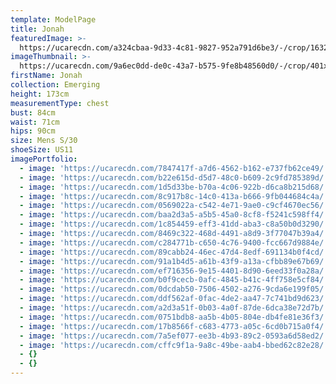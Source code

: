 ```yaml
---
template: ModelPage
title: Jonah
featuredImage: >-
  https://ucarecdn.com/a324cbaa-9d33-4c81-9827-952a791d6be3/-/crop/1632x953/0,219/-/preview/
imageThumbnail: >-
  https://ucarecdn.com/9a6ec0dd-de0c-43a7-b575-9fe8b48560d0/-/crop/401x537/46,80/-/preview/
firstName: Jonah
collection: Emerging
height: 173cm
measurementType: chest
bust: 84cm
waist: 71cm
hips: 90cm
size: Mens S/30
shoeSize: US11
imagePortfolio:
  - image: 'https://ucarecdn.com/7847417f-a7d6-4562-b162-e737fb62ce49/'
  - image: 'https://ucarecdn.com/b22e615d-d5d7-48c0-b609-2c9fd785389d/'
  - image: 'https://ucarecdn.com/1d5d33be-b70a-4c06-922b-d6ca8b215d68/'
  - image: 'https://ucarecdn.com/8c917b8c-14c0-413a-b666-9fb044684c4a/'
  - image: 'https://ucarecdn.com/0569022a-c542-4e71-9ae0-c9cf4670ec56/'
  - image: 'https://ucarecdn.com/baa2d3a5-a5b5-45a0-8cf8-f5241c598ff4/'
  - image: 'https://ucarecdn.com/1c854459-eff3-41dd-aba3-c8a50b0d3290/'
  - image: 'https://ucarecdn.com/8469c322-468d-4491-a8d9-3f77047b39a4/'
  - image: 'https://ucarecdn.com/c284771b-c650-4c76-9400-fcc667d9884e/'
  - image: 'https://ucarecdn.com/89cabb24-46ec-47d4-8edf-691134b0f4cd/'
  - image: 'https://ucarecdn.com/91a1b4d5-a61b-43f9-a13a-cfbb89e67b69/'
  - image: 'https://ucarecdn.com/ef716356-9e15-4401-8d90-6eed33f0a28a/'
  - image: 'https://ucarecdn.com/b0f9cecb-0afc-4845-b41c-4ff758e5cf84/'
  - image: 'https://ucarecdn.com/0dcdab50-7506-4502-a276-9cda6e199f05/'
  - image: 'https://ucarecdn.com/ddf562af-0fac-4de2-aa47-7c741bd9d623/'
  - image: 'https://ucarecdn.com/a2d3a51f-0b03-4a0f-87de-6dca38e72d7b/'
  - image: 'https://ucarecdn.com/0751bdb8-aa5b-4b05-804e-db4fe81e36f3/'
  - image: 'https://ucarecdn.com/17b8566f-c683-4773-a05c-6cd0b715a0f4/'
  - image: 'https://ucarecdn.com/7a5ef077-ee3b-4b93-89c2-0593a6d58ed2/'
  - image: 'https://ucarecdn.com/cffc9f1a-9a8c-49be-aab4-bbed62c82e28/'
  - {}
  - {}
---
```


